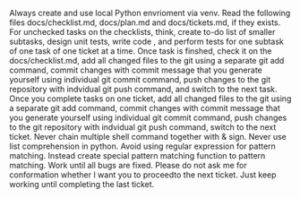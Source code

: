 Always create and use local Python envrioment via venv. Read the following files docs/checklist.md, docs/plan.md and docs/tickets.md, if they exists. For unchecked tasks on the checklists, think, create to-do list of smaller subtasks, design unit tests, write code , and perform  tests for one subtask of one task of one ticket at a time. Once task is finshed, check it on the  docs/checklist.md, add all changed files to the git using a separate git add command, commit changes with commit message that you generate yourself using individual git commit command, push changes to the git repository with indvidual git push command, and switch to the next task. Once you complete tasks on one ticket, add all changed files to the git using a separate git add command, commit changes with commit message that you generate yourself using individual git commit command, push changes to the git repository with indvidual git push command, switch to the next ticket.  Never chain multiple shell command together with & sign. Never use list comprehension in python. Avoid using regular expression for pattern matching. Instead create special pattern matching function to pattern matching. Work until all bugs are fixed. Please do not ask me for conformation whether I want you to proceedto the next ticket. Just keep working until completing the last ticket. 